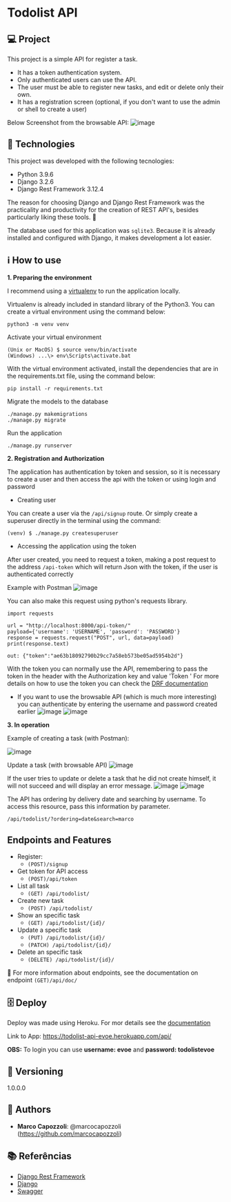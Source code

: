 # Todolist API

## 💻 Project

This project is a simple API for register a task.
- It has a token authentication system.
- Only authenticated users can use the API.
- The user must be able to register new tasks, and edit or delete only their own.
- It has a registration screen (optional, if you don't want to use the admin or shell to create a user)

Below Screenshot from the browsable API:
![image](/readme_img/main_screen.png?raw=true "Main_Screen")

## 🚀 Technologies

This project was developed with the following tecnologies:
- Python 3.9.6
- Django 3.2.6
- Django Rest Framework 3.12.4

The reason for choosing Django and Django Rest Framework was the practicality and productivity for the creation of REST API's, besides particularly liking these tools. 🥰

The database used for this application was `sqlite3`. Because it is already installed and configured with Django, it makes development a lot easier.

## ℹ️ How to use

**1. Preparing the environment**

I recommend using a [virtualenv](https://virtualenv.pypa.io/en/latest/) to run the application locally. 

Virtualenv is already included in standard library of the Python3. You can create a virtual environment using the command below:
```
python3 -m venv venv
```
Activate your virtual environment
```
(Unix or MacOS) $ source venv/bin/activate
(Windows) ...\> env\Scripts\activate.bat
```
With the virtual environment activated, install the dependencies that are in the requirements.txt file, using the command below:
```
pip install -r requirements.txt
```
Migrate the models to the database
```
./manage.py makemigrations
./manage.py migrate
```
Run the application
```
./manage.py runserver
```
**2. Registration and Authorization**

The application has authentication by token and session, so it is necessary to create a user and then access the api with the token or using login and password

- Creating user

You can create a user via the `/api/signup` route. Or simply create a superuser directly in the terminal using the command:
```
(venv) $ ./manage.py createsuperuser
```
- Accessing the application using the token

After user created, you need to request a token, making a post request to the address `/api-token` which will return Json with the token, if the user is authenticated correctly

Example with Postman
![image](/readme_img/postman_post_api-token.png?raw=true "postman_post_api-token")

You can also make this request using python's requests library.
```
import requests

url = "http://localhost:8000/api-token/"
payload={'username': 'USERNAME', 'password': 'PASSWORD'}
response = requests.request("POST", url, data=payload)
print(response.text)

out: {"token":"ae63b18092790b29cc7a58eb573be05ad5954b2d"}
```

With the token you can normally use the API, remembering to pass the token in the header with the Authorization key and value 'Token <token>' For more details on how to use the token you can check the [DRF documentation](https://www.django-rest-framework.org/api-guide/authentication/#tokenauthentication)

- If you want to use the browsable API (which is much more interesting) you can authenticate by entering the username and password created earlier
![image](/readme_img/drf_api_login_screen.png?raw=true "drf_api_login_screen")
![image](/readme_img/drf_login_screen.png?raw=true "drf_login_screen")

**3. In operation**
  
Example of creating a task (with Postman):
  
![image](/readme_img/postman_post_api-todolist.png?raw=true "postman_post_api-todolist")

Update a task (with browsable API)
![image](/readme_img/drf_put_api_todolist_id.png?raw=true "drf_put_api-todolist_id")

If the user tries to update or delete a task that he did not create himself, it will not succeed and will display an error message.
![image](/readme_img/drf_put_api_todolist_id_response_error.png?raw=true "drf_put_api-todolist_response_error_id")
![image](/readme_img/drf_delete_api_todolist_id_response_error.png?raw=true "drf_delete_api-todolist_response_error_id")

The API has ordering by delivery date and searching by username. To access this resource, pass this information by parameter.
```
/api/todolist/?ordering=date&search=marco
```

## Endpoints and Features

- Register:
  - `(POST)/signup`
- Get token for API access
  - `(POST)/api/token`
- List all task
  - `(GET) /api/todolist/`
- Create new task
  - `(POST) /api/todolist/`
- Show an specific task
  - `(GET) /api/todolist/{id}/`
- Update a specific task
  - `(PUT) /api/todolist/{id}/`
  - `(PATCH) /api/todolist/{id}/`
- Delete an specific task
  - `(DELETE) /api/todolist/{id}/`

👀 For more information about endpoints, see the documentation on endpoint `(GET)/api/doc/`

## 🗄️ Deploy
Deploy was made using Heroku. For mor details see the [documentation](https://devcenter.heroku.com/categories/python-support)

Link to App:
https://todolist-api-evoe.herokuapp.com/api/

**OBS:** To login you can use **username: evoe** and **password: todolistevoe**
  
## 📎 Versioning

1.0.0.0

## 🧔 Authors

* **Marco Capozzoli**: @marcocapozzoli (https://github.com/marcocapozzoli)

## 📚 Referências
- [Django Rest Framework](https://www.django-rest-framework.org/)
- [Django](https://www.djangoproject.com/)
- [Swagger](https://drf-yasg.readthedocs.io/en/stable/)
